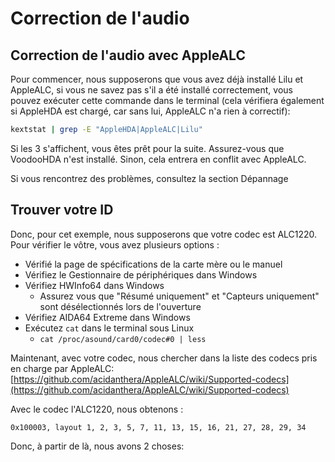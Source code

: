 # Correction de l'audio

## Correction de l'audio avec AppleALC <a href="#fixing-audio-with-applealc" id="fixing-audio-with-applealc"></a>

Pour commencer, nous supposerons que vous avez déjà installé Lilu et AppleALC, si vous ne savez pas s'il a été installé correctement, vous pouvez exécuter cette commande dans le terminal (cela vérifiera également si AppleHDA est chargé, car sans lui, AppleALC n'a rien à correctif):

```bash
kextstat | grep -E "AppleHDA|AppleALC|Lilu"
```

Si les 3 s'affichent, vous êtes prêt pour la suite. Assurez-vous que VoodooHDA n'est installé. Sinon, cela entrera en conflit avec AppleALC.

Si vous rencontrez des problèmes, consultez la section Dépannage

## Trouver votre ID&#x20;

Donc, pour cet exemple, nous supposerons que votre codec est ALC1220. Pour vérifier le vôtre, vous avez plusieurs options :



* Vérifié la page de spécifications de la carte mère ou le manuel
* Vérifiez le Gestionnaire de périphériques dans Windows
* Vérifiez HWInfo64 dans Windows
  * Assurez vous que "Résumé uniquement" et "Capteurs uniquement" sont désélectionnés lors de l'ouverture
* Vérifiez AIDA64 Extreme dans Windows
* Exécutez `cat` dans le terminal sous Linux
  * `cat /proc/asound/card0/codec#0 | less`

Maintenant, avec votre codec, nous chercher dans la liste des codecs pris en charge par AppleALC: [https://github.com/acidanthera/AppleALC/wiki/Supported-codecs](https://github.com/acidanthera/AppleALC/wiki/Supported-codecs)

Avec le codec l'ALC1220, nous obtenons :

```
0x100003, layout 1, 2, 3, 5, 7, 11, 13, 15, 16, 21, 27, 28, 29, 34
```

Donc, à partir de là, nous avons 2 choses:
